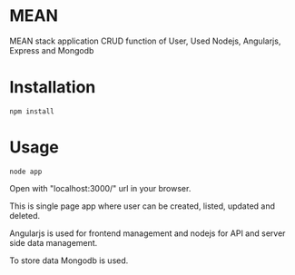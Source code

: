 # MEAN
MEAN stack application CRUD function of User, Used Nodejs, Angularjs, Express and Mongodb

# Installation

    npm install
    
# Usage

    node app
    
Open with "localhost:3000/" url in your browser.

This is single page app where user can be created, listed, updated and deleted.

Angularjs is used for frontend management and nodejs for API and server side data management.

To store data Mongodb is used.


